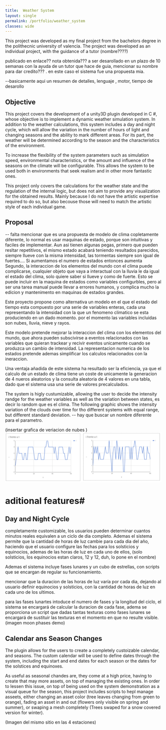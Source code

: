 ```yaml
---
title:  Weather System
layout: single
permalink: /portfolio/weather_system
classes: wide
---
```


This project was developed as my final project from the bachelors degree in the polithecnic university of valencia. The project was developed as an individual project, with the guidance of a tutor (nombre????)

publicado en enlace??
nota obtenida???
a ser desarollado en un plazo de 10 semanas con la ayuda de un tutor que hace de guia, mencionar su nombre para dar credito???
. en este caso el sistema fue una propuesta mia.

--basicamente aqui un resumen de detalles, lenguaje , motor, tiempo de desarollo

## Objective ##
 This project covers the development of a unity3D plugin developed in C #, whose objective is to implement a dynamic weather simulation system. In addition to the weather calculations, this system includes a day and night cycle, which will allow the variation in the number of hours of light and changing seasons and the ability to mark different areas. For its part, the weather will be determined according to the season and the characteristics of the environment.
 
To increase the flexibility of the system parameters such as simulation speed, environmental characteristics, or the amount and influence of the seasons on the climate will be configurable. This allows the system to be used both in environments that seek realism and in other more fantastic ones.

This project only covers the calculations for the weather state and the regulation of the internal logic, but does not aim to provide any visualization for the obtained results. Mainly because I do not have the artistic expertise required to do so, but also becouse those will need to match the artistic style of each individual game. 

## Proposal ##

-- falta mencionar que es una propuesta de modelo de clima copletamente diferente, lo normal es usar maquinas de estado, porque son intuitivas y faciles de implementar. Aun asi tienen algunas pegas, primero que pueden resltar repetitivos, el mismo estado acabará teniendo resultados parecidos, siempre llueve con la misma intensidad, las tormentas siempre son igual de fuertes.... Si aumentamos el numero de estados entonces aumenta 
Segundo, la interaccion de los elementos del mundo con el clima puede complicarse, cualquier objeto que vaya a interactual con la lluvia le da igual el estado del clima, solo quiere saber si llueve y como de fuerte. Esto se puede incluir en la maquina de estados como variables configurbles, pero al ser una tarea manual puede llevar a errores humanos, y complica mucho la edicion y mantenimento en maquinas de estados grandes.

Este proyecto propone como alternativa un modelo en el que el estado del tiempo esta compuesto por una serie de variables enteras, cada una representando la intensidad con la que un fenomeno climatico se esta produciendo en un dado momento. por el momento las variables incluidas son nubes, lluvia, nieve y rayos. 

Este modelo pretende mejorar la interaccion del clima con los elementos del mundo, que ahora pueden subscivirse a eventos relacionados con las variables que quieran trackear y recivir eventos unicamente cuando se produzca un cambio de intensidad. La representacion numerica de los estados pretende ademas simplificar los calculos relacionados con la ineraccion.

Una ventaja añadida de este sistema ha resultado ser la eficiencia, ya que el calculo de un estado de clima tiene un coste de unicamente la generacion de 4 nueros aleatorios y la consulta aleatoria de 4 valores en una tabla, dado que el sistema usa una serie de valores precalculados. 

The system is higly custumizable, allowing the user to decide the intensity randge for the weather variables as well as the variation between states, es decir lo random que es el clima.
The following graphic shows the intensity variation of the clouds over time for tho different systems with equal range, but different standard deviation.
 -- hay que buscar un nombre diferente para el parametro.

(insertar grafica de veriacion de nubes )
![Cloud Intensity Over Time](/assets/images/Cloud_Intensity_Graphic.PNG)

# aditional features#
## Day and Night Cycle ##

completamente customizable, los usuarios pueden determinar cuantos minutos reales equivalen a un ciclo de dia completo. 
Ademas el sistema permite que la cantidad de horas de luz cambie para cada dia del año, haciendo que el usuario configure las fechas para los solsticios y equinocios, ademas de las horas de luz en cada uno de ellos,  (solo solsticios, los equinocios estan claros, 12 y 12, duh, lo pone en el nombre)

Ademas el sistema incluye fases lunares y un cubo de estrellas, con scripts que se encargan de regular su funcionamiento. 

mencionar que la duracion de las horas de luz varía por cada dia, dejando al usuario definir equinocios y solsticios, con la cantidad de horas de luz en cada uno de los ultimos. 

para las fases lunartes intoduce el numero de fases y la longitud del ciclo, el sistema se encargará de calcular la duracion de cada fase, adema se proporciona un script que dadas tantas texturas como fases lunares se encargará de sustituir las texturas en el momento en que no resulte visible.
(imagen moon phases demo)

## Calendar ans Season Changes ##
The plugin allows for the users to create a completely custoizable calendar, and seasons. The custom calendar will be used to define dates through the system, including the start and end dates for each season or the dates for the solstices and equinoxes. 

As useful as seasonal chandes are, they come at a high price, having to create that may more assets, on top of managing the existing ones. In order to lessen this issue, on top of being used on the system demonstration as a visual queue for the season, this project includes scripts to hepl manage asseets, either changing an asset color (tree leaves changing from green to orange), fading an asset in and out (flowers only visible on spring and summer), or swaping a mesh completely (Trees swaped for a snow covered version for winter).

(Imagen del mismo sitio en las 4 estaciones)


